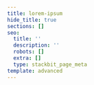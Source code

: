 ```yaml
---
title: lorem-ipsum
hide_title: true
sections: []
seo:
  title: ''
  description: ''
  robots: []
  extra: []
  type: stackbit_page_meta
template: advanced
---
```

